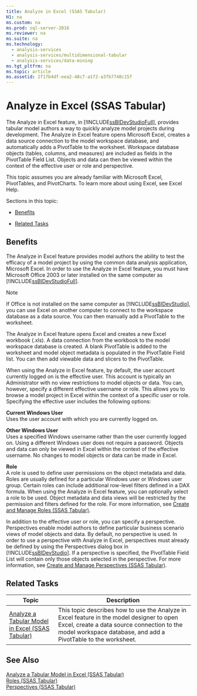 ```yaml
---
title: Analyze in Excel (SSAS Tabular)
H1: na
ms.custom: na
ms.prod: sql-server-2016
ms.reviewer: na
ms.suite: na
ms.technology: 
  - analysis-services
  - analysis-services/multidimensional-tabular
  - analysis-services/data-mining
ms.tgt_pltfrm: na
ms.topic: article
ms.assetid: 2f17b4df-eea2-48c7-a1f2-a3fb7748c15f
---
```

# Analyze in Excel (SSAS Tabular)
  The Analyze in Excel feature, in [!INCLUDE[ssBIDevStudioFull](../../Topics/TopicNameContainA/includes/ssBIDevStudioFull_md.md)], provides tabular model authors a way to quickly analyze model projects during development. The Analyze in Excel feature opens Microsoft Excel, creates a data source connection to the model workspace database, and automatically adds a PivotTable to the worksheet. Workspace database objects (tables, columns, and measures) are included as fields in the PivotTable Field List. Objects and data can then be viewed within the context of the effective user or role and perspective.  
  
 This topic assumes you are already familiar with Microsoft Excel, PivotTables, and PivotCharts. To learn more about using Excel, see Excel Help.  
  
 Sections in this topic:  
  
-   [Benefits](#bkmk_benefits)  
  
-   [Related Tasks](#bkmk_rt)  
  
##  <a name="bkmk_benefits"></a> Benefits  
 The Analyze in Excel feature provides model authors the ability to test the efficacy of a model project by using the common data analysis application, Microsoft Excel. In order to use the Analyze in Excel feature, you must have Microsoft Office 2003 or later installed on the same computer as [!INCLUDE[ssBIDevStudioFull](../../Topics/TopicNameContainA/includes/ssBIDevStudioFull_md.md)].  
  
> [!NOTE]  
>  If Office is not installed on the same computer as [!INCLUDE[ssBIDevStudio](../../Topics/TopicNameContainA/includes/ssBIDevStudio_md.md)], you can use Excel on another computer to connect to the workspace database as a data source. You can then manually add a PivotTable to the worksheet.  
  
 The Analyze in Excel feature opens Excel and creates a new Excel workbook (.xls). A data connection from the workbook to the model workspace database is created. A blank PivotTable is added to the worksheet and model object metadata is populated in the PivotTable Field list. You can then add viewable data and slicers to the PivotTable.  
  
 When using the Analyze in Excel feature, by default, the user account currently logged on is the effective user. This account is typically an Administrator with no view restrictions to model objects or data. You can, however, specify a different effective username or role. This allows you to browse a model project in Excel within the context of a specific user or role. Specifying the effective user includes the following options:  
  
 **Current Windows User**  
 Uses the user account with which you are currently logged on.  
  
 **Other Windows User**  
 Uses a specified Windows username rather than the user currently logged on. Using a different Windows user does not require a password. Objects and data can only be viewed in Excel within the context of the effective username. No changes to model objects or data can be made in Excel.  
  
 **Role**  
 A role is used to define user permissions on the object metadata and data. Roles are usually defined for a particular Windows user or Windows user group. Certain roles can include additional row-level filters defined in a DAX formula. When using the Analyze in Excel feature, you can optionally select a role to be used. Object metadata and data views will be restricted by the permission and filters defined for the role. For more information, see [Create and Manage Roles &#40;SSAS Tabular&#41;](../../Topics/TopicNameNotContainA/Create-and-Manage-Roles--SSAS-Tabular-.md).  
  
 In addition to the effective user or role, you can specify a perspective. Perspectives enable model authors to define particular business scenario views of model objects and data. By default, no perspective is used. In order to use a perspective with Analyze in Excel, perspectives must already be defined by using the Perspectives dialog box in [!INCLUDE[ssBIDevStudio](../../Topics/TopicNameContainA/includes/ssBIDevStudio_md.md)]. If a perspective is specified, the PivotTable Field List will contain only those objects selected in the perspective. For more information, see [Create and Manage Perspectives &#40;SSAS Tabular&#41;](../../Topics/TopicNameNotContainA/Create-and-Manage-Perspectives--SSAS-Tabular-.md).  
  
##  <a name="bkmk_rt"></a> Related Tasks  
  
|**Topic**|**Description**|  
|---------------|---------------------|  
|[Analyze a Tabular Model in Excel &#40;SSAS Tabular&#41;](../../Topics/TopicNameContainA/Analyze-a-Tabular-Model-in-Excel--SSAS-Tabular-.md)|This topic describes how to use the Analyze in Excel feature in the model designer to open Excel, create a data source connection to the model workspace database, and add a PivotTable to the worksheet.|  
  
## See Also  
 [Analyze a Tabular Model in Excel &#40;SSAS Tabular&#41;](../../Topics/TopicNameContainA/Analyze-a-Tabular-Model-in-Excel--SSAS-Tabular-.md)   
 [Roles &#40;SSAS Tabular&#41;](../../Topics/TopicNameNotContainA/Roles--SSAS-Tabular-.md)   
 [Perspectives &#40;SSAS Tabular&#41;](../../Topics/TopicNameNotContainA/Perspectives--SSAS-Tabular-.md)  
  
  